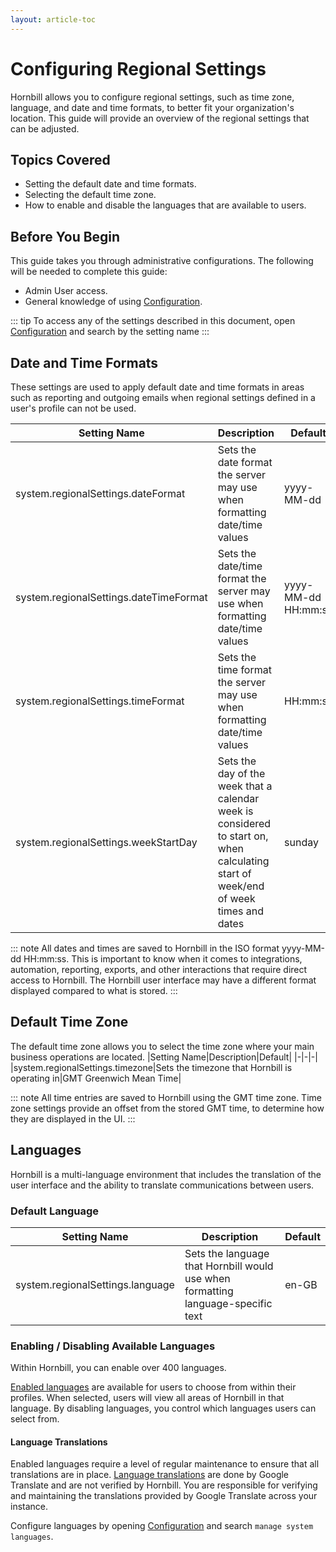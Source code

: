 ```yaml
---
layout: article-toc
---
```

# Configuring Regional Settings
Hornbill allows you to configure regional settings, such as time zone, language, and date and time formats, to better fit your organization's location. This guide will provide an overview of the regional settings that can be adjusted. 

## Topics Covered
* Setting the default date and time formats.
* Selecting the default time zone.
* How to enable and disable the languages that are available to users.

## Before You Begin
This guide takes you through administrative configurations.  The following will be needed to complete this guide:
* Admin User access.
* General knowledge of using [Configuration](/esp-config/getting-started/using-configuration).

::: tip
To access any of the settings described in this document, open [Configuration](/esp-config/getting-started/using-configuration) and search by the setting name 
:::

## Date and Time Formats
These settings are used to apply default date and time formats in areas such as reporting and outgoing emails when regional settings defined in a user's profile can not be used.

|Setting Name|Description|Default|
|-|-|-|
|system.regionalSettings.dateFormat|Sets the date format the server may use when formatting date/time values|yyyy-MM-dd|
|system.regionalSettings.dateTimeFormat|Sets the date/time format the server may use when formatting date/time values|yyyy-MM-dd HH:mm:ss|
|system.regionalSettings.timeFormat|Sets the time format the server may use when formatting date/time values|HH:mm:ss|
|system.regionalSettings.weekStartDay|Sets the day of the week that a calendar week is considered to start on, when calculating start of week/end of week times and dates|sunday|

::: note
All dates and times are saved to Hornbill in the ISO format yyyy-MM-dd HH:mm:ss. This is important to know when it comes to integrations, automation, reporting, exports, and other interactions that require direct access to Hornbill.  The Hornbill user interface may have a different format displayed compared to what is stored.
:::

## Default Time Zone
The default time zone allows you to select the time zone where your main business operations are located.
|Setting Name|Description|Default|
|-|-|-|
|system.regionalSettings.timezone|Sets the timezone that Hornbill is operating in|GMT Greenwich Mean Time|

::: note
All time entries are saved to Hornbill using the GMT time zone.  Time zone settings provide an offset from the stored GMT time, to determine how they are displayed in the UI. 
:::

## Languages
Hornbill is a multi-language environment that includes the translation of the user interface and the ability to translate communications between users.

### Default Language
|Setting Name|Description|Default|
|-|-|-|
|system.regionalSettings.language|Sets the language that Hornbill would use when formatting language-specific text|en-GB|

### Enabling / Disabling Available Languages
Within Hornbill, you can enable over 400 languages.  

[Enabled languages](/esp-config/localization/supported-languages) are available for users to choose from within their profiles.  When selected, users will view all areas of Hornbill in that language. By disabling languages, you control which languages users can select from. 

#### Language Translations
Enabled languages require a level of regular maintenance to ensure that all translations are in place. [Language translations](/esp-config/localization/supported-languages#translate) are done by Google Translate and are not verified by Hornbill. You are responsible for verifying and maintaining the translations provided by Google Translate across your instance. 

Configure languages by opening [Configuration](/esp-config/getting-started/using-configuration) and search `manage system languages`.